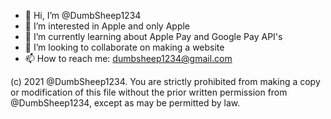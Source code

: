 - 👋 Hi, I’m @DumbSheep1234
- 👀 I’m interested in Apple and only Apple
- 🌱 I’m currently learning about Apple Pay and Google Pay API's
- 💞️ I’m looking to collaborate on making a website
- 📫 How to reach me: dumbsheep1234@gmail.com

(c) 2021 @DumbSheep1234. You are strictly prohibited from making a copy or modification of this file without the prior written permission from @DumbSheep1234, except as may be permitted by law.

<!---
DumbSheep1234/DumbSheep1234 is a ✨ special ✨ repository because its `README.md` (this file) appears on your GitHub profile.
You can click the Preview link to take a look at your changes.
--->
